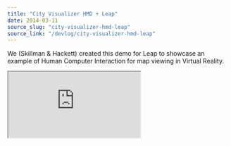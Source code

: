 ```yaml
---
title: "City Visualizer HMD + Leap"
date: 2014-03-11
source_slug: "city-visualizer-hmd-leap"
source_link: "/devlog/city-visualizer-hmd-leap"
---
```


We (Skillman & Hackett) created this demo for Leap to showcase an example of Human Computer Interaction for map viewing in Virtual Reality.

<div class="experience-video">
  <iframe
    src="https://player.vimeo.com/video/110285405?wmode=opaque&api=1"
    title="City Visualizer HMD + Leap"
    allow="autoplay; fullscreen; picture-in-picture"
    allowfullscreen
    loading="lazy"
  ></iframe>
</div>
